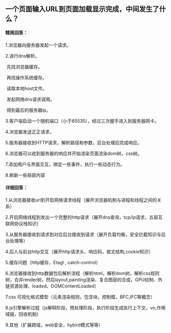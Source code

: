## 一个页面输入URL到页面加载显示完成，中间发生了什么？

#### 精简回答：

1.浏览器向服务器发起一个请求。

2.进行dns解析。

​	先找浏览器缓存。

​	再找操作系统缓存。

​	读取本地host文件。

​	发起网络dns请求调用。

​	得到最后的服务器ip。

3.客户端启动一个随机端口（小于65535），经过三次握手进入到服务器网卡。

4.浏览器发送正正请求。

5.服务器接收到HTTP请求，解析路径和参数，后台处理后完成响应。

6.浏览器可以收到服务器的响应并开始渲染页面渲染dom树，css树。

7.添加用户与界面交互，绑定一些事件，执行一些动态行为。

8.刷新一些局部内容

#### 详细回答：

1.从浏览器接收url到开启网络请求线程（展开浏览器机制与进程和线程之间的关系）

2.开启网络线程到发出一个完整的http请求（展开dns查询，tcp/ip请求，五层互联网协议栈知识）

3.从服务器接收到请求到对应后台接收到请求（展开负载均衡，安全拦截知识与后台处理等）

4.后人与前台http交互（展开http请求头、响应码，报文结构,cookie知识）

5.缓存问题（http缓存，Etagl , catch-control）

6.浏览器接收到http数据包后解析流程（解析html，解析dom树，解析css规则树，合并render树，然后layout,painting渲染、复合图层的合成，GPU绘制、外链资源处理、loaded、DOMContentLoaded）

7.css 可视化格式模型（元素渲染规则，包含块，控制框，BFC,IFC等概念）

8.js引擎解析过程（js解释阶段，预处理阶段，执行阶段生成执行上下文，vo,作用域链，回收机制）

9.其他（扩展跨域，web安全，hybird模式等等）





